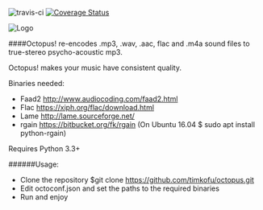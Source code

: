 ![travis-ci](https://travis-ci.org/timkofu/octopus.svg?branch=master)
[![Coverage Status](https://coveralls.io/repos/timkofu/octopus/badge.svg?branch=master&service=github)](https://coveralls.io/github/timkofu/octopus?branch=master)

![Logo](https://timkofu.github.io/octopus.png)

####Octopus! re-encodes .mp3, .wav, .aac, flac and .m4a sound files to true-stereo psycho-acoustic mp3.

Octopus! makes your music have consistent quality.

Binaries needed:
- Faad2 http://www.audiocoding.com/faad2.html
- Flac https://xiph.org/flac/download.html
- Lame http://lame.sourceforge.net/
- rgain https://bitbucket.org/fk/rgain (On Ubuntu 16.04 $ sudo apt install python-rgain)

Requires Python 3.3+

######Usage:
- Clone the repository $git clone https://github.com/timkofu/octopus.git
- Edit octoconf.json and set the paths to the required binaries
- Run and enjoy
